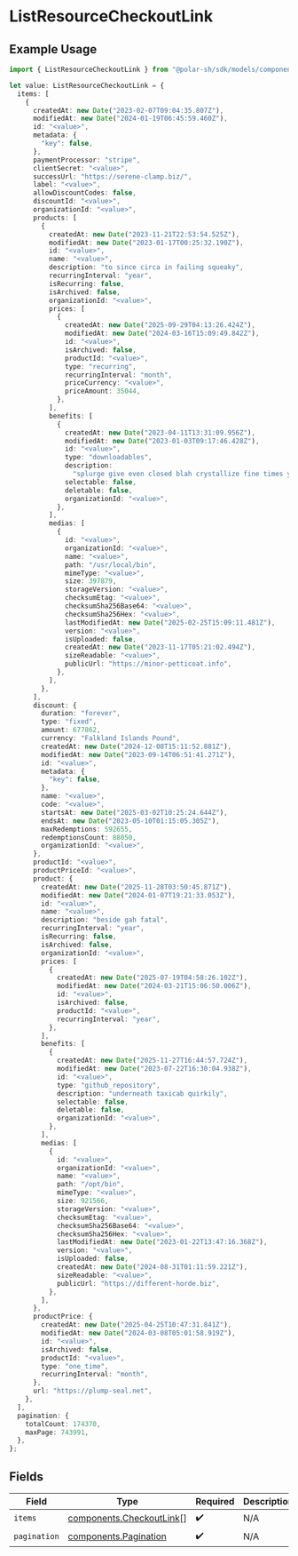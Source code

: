 # ListResourceCheckoutLink

## Example Usage

```typescript
import { ListResourceCheckoutLink } from "@polar-sh/sdk/models/components/listresourcecheckoutlink.js";

let value: ListResourceCheckoutLink = {
  items: [
    {
      createdAt: new Date("2023-02-07T09:04:35.807Z"),
      modifiedAt: new Date("2024-01-19T06:45:59.460Z"),
      id: "<value>",
      metadata: {
        "key": false,
      },
      paymentProcessor: "stripe",
      clientSecret: "<value>",
      successUrl: "https://serene-clamp.biz/",
      label: "<value>",
      allowDiscountCodes: false,
      discountId: "<value>",
      organizationId: "<value>",
      products: [
        {
          createdAt: new Date("2023-11-21T22:53:54.525Z"),
          modifiedAt: new Date("2023-01-17T00:25:32.190Z"),
          id: "<value>",
          name: "<value>",
          description: "to since circa in failing squeaky",
          recurringInterval: "year",
          isRecurring: false,
          isArchived: false,
          organizationId: "<value>",
          prices: [
            {
              createdAt: new Date("2025-09-29T04:13:26.424Z"),
              modifiedAt: new Date("2024-03-16T15:09:49.842Z"),
              id: "<value>",
              isArchived: false,
              productId: "<value>",
              type: "recurring",
              recurringInterval: "month",
              priceCurrency: "<value>",
              priceAmount: 35044,
            },
          ],
          benefits: [
            {
              createdAt: new Date("2023-04-11T13:31:09.956Z"),
              modifiedAt: new Date("2023-01-03T09:17:46.428Z"),
              id: "<value>",
              type: "downloadables",
              description:
                "splurge give even closed blah crystallize fine times yet",
              selectable: false,
              deletable: false,
              organizationId: "<value>",
            },
          ],
          medias: [
            {
              id: "<value>",
              organizationId: "<value>",
              name: "<value>",
              path: "/usr/local/bin",
              mimeType: "<value>",
              size: 397879,
              storageVersion: "<value>",
              checksumEtag: "<value>",
              checksumSha256Base64: "<value>",
              checksumSha256Hex: "<value>",
              lastModifiedAt: new Date("2025-02-25T15:09:11.481Z"),
              version: "<value>",
              isUploaded: false,
              createdAt: new Date("2023-11-17T05:21:02.494Z"),
              sizeReadable: "<value>",
              publicUrl: "https://minor-petticoat.info",
            },
          ],
        },
      ],
      discount: {
        duration: "forever",
        type: "fixed",
        amount: 677862,
        currency: "Falkland Islands Pound",
        createdAt: new Date("2024-12-08T15:11:52.881Z"),
        modifiedAt: new Date("2023-09-14T06:51:41.271Z"),
        id: "<value>",
        metadata: {
          "key": false,
        },
        name: "<value>",
        code: "<value>",
        startsAt: new Date("2025-03-02T10:25:24.644Z"),
        endsAt: new Date("2023-05-10T01:15:05.305Z"),
        maxRedemptions: 592655,
        redemptionsCount: 88050,
        organizationId: "<value>",
      },
      productId: "<value>",
      productPriceId: "<value>",
      product: {
        createdAt: new Date("2025-11-28T03:50:45.871Z"),
        modifiedAt: new Date("2024-01-07T19:21:33.053Z"),
        id: "<value>",
        name: "<value>",
        description: "beside gah fatal",
        recurringInterval: "year",
        isRecurring: false,
        isArchived: false,
        organizationId: "<value>",
        prices: [
          {
            createdAt: new Date("2025-07-19T04:58:26.102Z"),
            modifiedAt: new Date("2024-03-21T15:06:50.006Z"),
            id: "<value>",
            isArchived: false,
            productId: "<value>",
            recurringInterval: "year",
          },
        ],
        benefits: [
          {
            createdAt: new Date("2025-11-27T16:44:57.724Z"),
            modifiedAt: new Date("2023-07-22T16:30:04.938Z"),
            id: "<value>",
            type: "github_repository",
            description: "underneath taxicab quirkily",
            selectable: false,
            deletable: false,
            organizationId: "<value>",
          },
        ],
        medias: [
          {
            id: "<value>",
            organizationId: "<value>",
            name: "<value>",
            path: "/opt/bin",
            mimeType: "<value>",
            size: 921566,
            storageVersion: "<value>",
            checksumEtag: "<value>",
            checksumSha256Base64: "<value>",
            checksumSha256Hex: "<value>",
            lastModifiedAt: new Date("2023-01-22T13:47:16.368Z"),
            version: "<value>",
            isUploaded: false,
            createdAt: new Date("2024-08-31T01:11:59.221Z"),
            sizeReadable: "<value>",
            publicUrl: "https://different-horde.biz",
          },
        ],
      },
      productPrice: {
        createdAt: new Date("2025-04-25T10:47:31.841Z"),
        modifiedAt: new Date("2024-03-08T05:01:58.919Z"),
        id: "<value>",
        isArchived: false,
        productId: "<value>",
        type: "one_time",
        recurringInterval: "month",
      },
      url: "https://plump-seal.net",
    },
  ],
  pagination: {
    totalCount: 174370,
    maxPage: 743991,
  },
};
```

## Fields

| Field                                                                | Type                                                                 | Required                                                             | Description                                                          |
| -------------------------------------------------------------------- | -------------------------------------------------------------------- | -------------------------------------------------------------------- | -------------------------------------------------------------------- |
| `items`                                                              | [components.CheckoutLink](../../models/components/checkoutlink.md)[] | :heavy_check_mark:                                                   | N/A                                                                  |
| `pagination`                                                         | [components.Pagination](../../models/components/pagination.md)       | :heavy_check_mark:                                                   | N/A                                                                  |